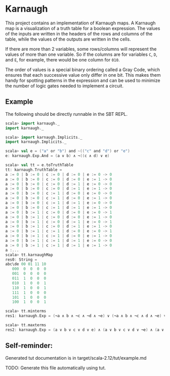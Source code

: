 # Karnaugh

This project contains an implementation of Karnaugh maps. A Karnaugh map is a
visualization of a truth table for a boolean expression. The values of the
inputs are written in the headers of the rows and columns of the table, while
the values of the outputs are written in the cells.

If there are more than 2 variables, some rows/columns will represent the values
of more than one variable. So if the columns are for variables `C`, `D`, and
`E`, for example, there would be one column for `010`.

The order of values is a special binary ordering called a Gray Code, which
ensures that each successive value only differ in one bit. This makes them handy
for spotting patterns in the expression and can be used to minimize the number
of logic gates needed to implement a circuit.

## Example

The following should be directly runnable in the SBT REPL.

```scala
scala> import karnaugh._
import karnaugh._

scala> import karnaugh.Implicits._
import karnaugh.Implicits._

scala> val e = ("a" or "b") and ~(("c" and "d") or "e")
e: karnaugh.Exp.And = (a ∨ b) ∧ ¬((c ∧ d) ∨ e)

scala> val tt = e.toTruthTable
tt: karnaugh.TruthTable =
a := 0 | b := 0 | c := 0 | d := 0 | e := 0 -> 0
a := 0 | b := 0 | c := 0 | d := 0 | e := 1 -> 0
a := 0 | b := 0 | c := 0 | d := 1 | e := 0 -> 0
a := 0 | b := 0 | c := 0 | d := 1 | e := 1 -> 0
a := 0 | b := 0 | c := 1 | d := 0 | e := 0 -> 0
a := 0 | b := 0 | c := 1 | d := 0 | e := 1 -> 0
a := 0 | b := 0 | c := 1 | d := 1 | e := 0 -> 0
a := 0 | b := 0 | c := 1 | d := 1 | e := 1 -> 0
a := 0 | b := 1 | c := 0 | d := 0 | e := 0 -> 1
a := 0 | b := 1 | c := 0 | d := 0 | e := 1 -> 0
a := 0 | b := 1 | c := 0 | d := 1 | e := 0 -> 1
a := 0 | b := 1 | c := 0 | d := 1 | e := 1 -> 0
a := 0 | b := 1 | c := 1 | d := 0 | e := 0 -> 1
a := 0 | b := 1 | c := 1 | d := 0 | e := 1 -> 0
a := 0 | b := 1 | c := 1 | d := 1 | e := 0 -> 0
a := 0 | b := 1 | c := 1 | d := 1 | e := 1 -> 0
a :...
scala> tt.karnaughMap
res0: String =
abc\de 00 01 11 10
   000  0  0  0  0
   001  0  0  0  0
   011  1  0  0  0
   010  1  0  0  1
   110  1  0  0  1
   111  1  0  0  0
   101  1  0  0  0
   100  1  0  0  1

scala> tt.minterms
res1: karnaugh.Exp = (¬a ∧ b ∧ ¬c ∧ ¬d ∧ ¬e) ∨ (¬a ∧ b ∧ ¬c ∧ d ∧ ¬e) ∨ (¬a ∧ b ∧ c ∧ ¬d ∧ ¬e) ∨ (a ∧ ¬b ∧ ¬c ∧ ¬d ∧ ¬e) ∨ (a ∧ ¬b ∧ ¬c ∧ d ∧ ¬e) ∨ (a ∧ ¬b ∧ c ∧ ¬d ∧ ¬e) ∨ (a ∧ b ∧ ¬c ∧ ¬d ∧ ¬e) ∨ (a ∧ b ∧ ¬c ∧ d ∧ ¬e) ∨ (a ∧ b ∧ c ∧ ¬d ∧ ¬e)

scala> tt.maxterms
res2: karnaugh.Exp = (a ∨ b ∨ c ∨ d ∨ e) ∧ (a ∨ b ∨ c ∨ d ∨ ¬e) ∧ (a ∨ b ∨ c ∨ ¬d ∨ e) ∧ (a ∨ b ∨ c ∨ ¬d ∨ ¬e) ∧ (a ∨ b ∨ ¬c ∨ d ∨ e) ∧ (a ∨ b ∨ ¬c ∨ d ∨ ¬e) ∧ (a ∨ b ∨ ¬c ∨ ¬d ∨ e) ∧ (a ∨ b ∨ ¬c ∨ ¬d ∨ ¬e) ∧ (a ∨ ¬b ∨ c ∨ d ∨ ¬e) ∧ (a ∨ ¬b ∨ c ∨ ¬d ∨ ¬e) ∧ (a ∨ ¬b ∨ ¬c ∨ d ∨ ¬e) ∧ (a ∨ ¬b ∨ ¬c ∨ ¬d ∨ e) ∧ (a ∨ ¬b ∨ ¬c ∨ ¬d ∨ ¬e) ∧ (¬a ∨ b ∨ c ∨ d ∨ ¬e) ∧ (¬a ∨ b ∨ c ∨ ¬d ∨ ¬e) ∧ (¬a ∨ b ∨ ¬c ∨ d ∨ ¬e) ∧ (¬a ∨ b ∨ ¬c ∨ ¬d ∨ e) ∧ (¬a ∨ b ∨ ¬c ∨ ¬d ∨ ¬e) ∧ (¬a ∨ ¬b ∨ c ∨ d ∨ ¬e) ∧ (¬a ∨ ¬b ∨ c ∨ ¬d ∨ ¬e) ∧ (¬a ∨ ¬b ∨ ¬c ∨ d ∨ ¬e) ∧ (¬a ∨ ¬b ∨ ¬c ∨ ¬d ∨ e) ∧ (¬a ∨ ¬b ∨ ¬c ∨ ¬d ∨ ¬e)

```

## Self-reminder:

Generated tut documentation is in target/scala-2.12/tut/example.md

TODO: Generate this file automatically using tut.
